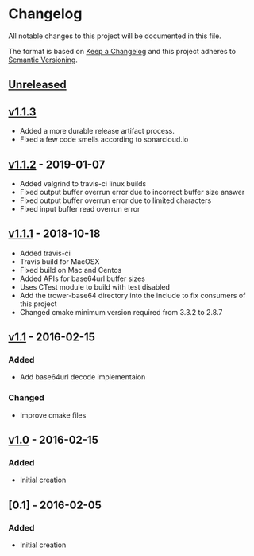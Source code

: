 <!--
SPDX-FileCopyrightText: 2016-2021 Comcast Cable Communications Management, LLC
SPDX-License-Identifier: Apache-2.0
-->
# Changelog
All notable changes to this project will be documented in this file.

The format is based on [Keep a Changelog](http://keepachangelog.com/en/1.0.0/)
and this project adheres to [Semantic Versioning](http://semver.org/spec/v2.0.0.html).

## [Unreleased]

## [v1.1.3]
- Added a more durable release artifact process.
- Fixed a few code smells according to sonarcloud.io

## [v1.1.2] - 2019-01-07
- Added valgrind to travis-ci linux builds
- Fixed output buffer overrun error due to incorrect buffer size answer
- Fixed output buffer overrun error due to limited characters
- Fixed input buffer read overrun error

## [v1.1.1] - 2018-10-18
- Added travis-ci
- Travis build for MacOSX
- Fixed build on Mac and Centos
- Added APIs for base64url buffer sizes
- Uses CTest module to build with test disabled
- Add the trower-base64 directory into the include to fix consumers of this project
- Changed cmake minimum version required from 3.3.2 to 2.8.7

## [v1.1] - 2016-02-15
### Added
- Add base64url decode implementaion
### Changed
- Improve cmake files
## [v1.0] - 2016-02-15
### Added
- Initial creation

## [0.1] - 2016-02-05
### Added
- Initial creation

[Unreleased]: https://github.com/Comcast/trower-base64/compare/v1.1.3...HEAD
[v1.1.3]: https://github.com/Comcast/trower-base64/compare/v1.1.2...v1.1.3
[v1.1.2]: https://github.com/Comcast/trower-base64/compare/v1.1.1...v1.1.2
[v1.1.1]: https://github.com/Comcast/trower-base64/compare/v1.1...v1.1.1
[v1.1]: https://github.com/Comcast/trower-base64/compare/v1.0...v1.1
[v1.0]: https://github.com/Comcast/trower-base64/compare/3e997140737790d284de03a5ef6f497798673750...v1.0

